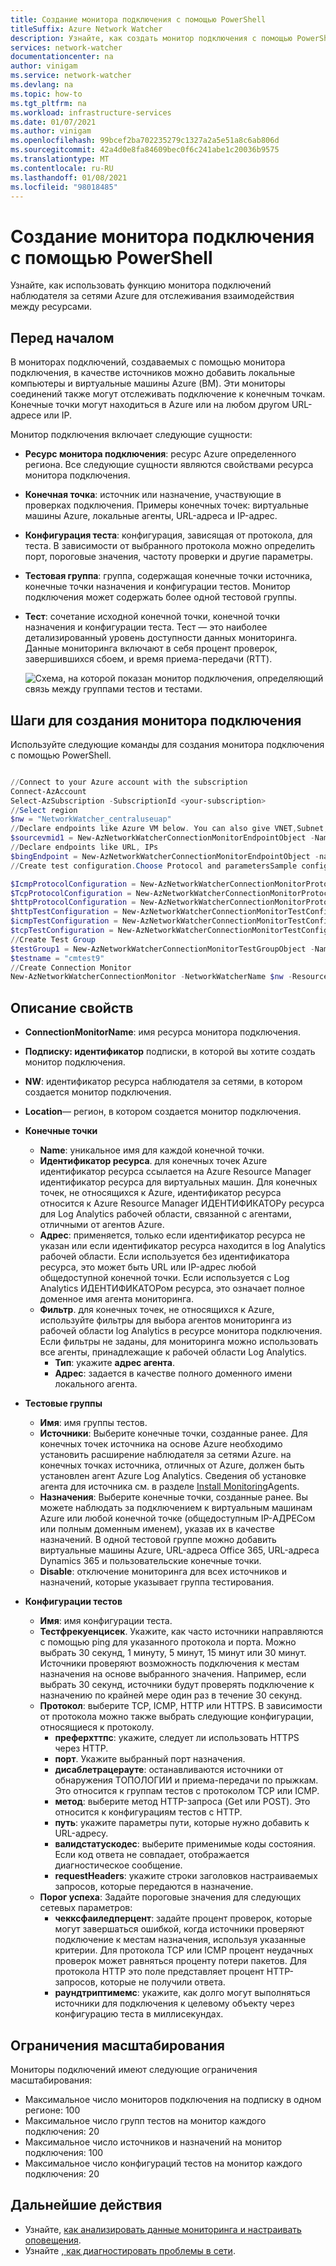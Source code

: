 ```yaml
---
title: Создание монитора подключения с помощью PowerShell
titleSuffix: Azure Network Watcher
description: Узнайте, как создать монитор подключения с помощью PowerShell.
services: network-watcher
documentationcenter: na
author: vinigam
ms.service: network-watcher
ms.devlang: na
ms.topic: how-to
ms.tgt_pltfrm: na
ms.workload: infrastructure-services
ms.date: 01/07/2021
ms.author: vinigam
ms.openlocfilehash: 99bcef2ba702235279c1327a2a5e51a8c6ab806d
ms.sourcegitcommit: 42a4d0e8fa84609bec0f6c241abe1c20036b9575
ms.translationtype: MT
ms.contentlocale: ru-RU
ms.lasthandoff: 01/08/2021
ms.locfileid: "98018485"
---
```

# <a name="create-a-connection-monitor-by-using-powershell"></a>Создание монитора подключения с помощью PowerShell

Узнайте, как использовать функцию монитора подключений наблюдателя за сетями Azure для отслеживания взаимодействия между ресурсами.


## <a name="before-you-begin"></a>Перед началом

В мониторах подключений, создаваемых с помощью монитора подключения, в качестве источников можно добавить локальные компьютеры и виртуальные машины Azure (ВМ). Эти мониторы соединений также могут отслеживать подключение к конечным точкам. Конечные точки могут находиться в Azure или на любом другом URL-адресе или IP.

Монитор подключения включает следующие сущности:

* **Ресурс монитора подключения**: ресурс Azure определенного региона. Все следующие сущности являются свойствами ресурса монитора подключения.
* **Конечная точка**: источник или назначение, участвующие в проверках подключения. Примеры конечных точек: виртуальные машины Azure, локальные агенты, URL-адреса и IP-адрес.
* **Конфигурация теста**: конфигурация, зависящая от протокола, для теста. В зависимости от выбранного протокола можно определить порт, пороговые значения, частоту проверки и другие параметры.
* **Тестовая группа**: группа, содержащая конечные точки источника, конечные точки назначения и конфигурации тестов. Монитор подключения может содержать более одной тестовой группы.
* **Тест**: сочетание исходной конечной точки, конечной точки назначения и конфигурации теста. Тест — это наиболее детализированный уровень доступности данных мониторинга. Данные мониторинга включают в себя процент проверок, завершившихся сбоем, и время приема-передачи (RTT).

    ![Схема, на которой показан монитор подключения, определяющий связь между группами тестов и тестами.](./media/connection-monitor-2-preview/cm-tg-2.png)

## <a name="steps-to-create-a-connection-monitor"></a>Шаги для создания монитора подключения

Используйте следующие команды для создания монитора подключения с помощью PowerShell.

```powershell

//Connect to your Azure account with the subscription
Connect-AzAccount
Select-AzSubscription -SubscriptionId <your-subscription>
//Select region
$nw = "NetworkWatcher_centraluseuap"
//Declare endpoints like Azure VM below. You can also give VNET,Subnet,Log Analytics workspace
$sourcevmid1 = New-AzNetworkWatcherConnectionMonitorEndpointObject -Name MyAzureVm -ResourceID /subscriptions/<your-subscription>/resourceGroups/<your resourceGroup>/providers/Microsoft.Compute/virtualMachines/<vm-name>
//Declare endpoints like URL, IPs
$bingEndpoint = New-AzNetworkWatcherConnectionMonitorEndpointObject -name Bing -Address www.bing.com # Destination URL
//Create test configuration.Choose Protocol and parametersSample configs below.

$IcmpProtocolConfiguration = New-AzNetworkWatcherConnectionMonitorProtocolConfigurationObject -IcmpProtocol
$TcpProtocolConfiguration = New-AzNetworkWatcherConnectionMonitorProtocolConfigurationObject -TcpProtocol -Port 80
$httpProtocolConfiguration = New-AzNetworkWatcherConnectionMonitorProtocolConfigurationObject -HttpProtocol -Port 443 -Method GET -RequestHeader @{Allow = "GET"} -ValidStatusCodeRange 2xx, 300-308 -PreferHTTPS
$httpTestConfiguration = New-AzNetworkWatcherConnectionMonitorTestConfigurationObject -Name http-tc -TestFrequencySec 60 -ProtocolConfiguration $httpProtocolConfiguration -SuccessThresholdChecksFailedPercent 20 -SuccessThresholdRoundTripTimeMs 30
$icmpTestConfiguration = New-AzNetworkWatcherConnectionMonitorTestConfigurationObject -Name icmp-tc -TestFrequencySec 30 -ProtocolConfiguration $icmpProtocolConfiguration -SuccessThresholdChecksFailedPercent 5 -SuccessThresholdRoundTripTimeMs 500
$tcpTestConfiguration = New-AzNetworkWatcherConnectionMonitorTestConfigurationObject -Name tcp-tc -TestFrequencySec 60 -ProtocolConfiguration $TcpProtocolConfiguration -SuccessThresholdChecksFailedPercent 20 -SuccessThresholdRoundTripTimeMs 30
//Create Test Group
$testGroup1 = New-AzNetworkWatcherConnectionMonitorTestGroupObject -Name testGroup1 -TestConfiguration $httpTestConfiguration, $tcpTestConfiguration, $icmpTestConfiguration -Source $sourcevmid1 -Destination $bingEndpoint,
$testname = "cmtest9"
//Create Connection Monitor
New-AzNetworkWatcherConnectionMonitor -NetworkWatcherName $nw -ResourceGroupName NetworkWatcherRG -Name $testname -TestGroup $testGroup1

```

## <a name="description-of-properties"></a>Описание свойств

* **ConnectionMonitorName**: имя ресурса монитора подключения.

* **Подписку: идентификатор** подписки, в которой вы хотите создать монитор подключения.

* **NW**: идентификатор ресурса наблюдателя за сетями, в котором создается монитор подключения.

* **Location**— регион, в котором создается монитор подключения.

* **Конечные точки**
    * **Name**: уникальное имя для каждой конечной точки.
    * **Идентификатор ресурса**. для конечных точек Azure идентификатор ресурса ссылается на Azure Resource Manager идентификатор ресурса для виртуальных машин. Для конечных точек, не относящихся к Azure, идентификатор ресурса относится к Azure Resource Manager ИДЕНТИФИКАТОРу ресурса для Log Analytics рабочей области, связанной с агентами, отличными от агентов Azure.
    * **Адрес**: применяется, только если идентификатор ресурса не указан или если идентификатор ресурса находится в log Analytics рабочей области. Если используется без идентификатора ресурса, это может быть URL или IP-адрес любой общедоступной конечной точки. Если используется с Log Analytics ИДЕНТИФИКАТОРом ресурса, это означает полное доменное имя агента мониторинга.
    * **Фильтр**. для конечных точек, не относящихся к Azure, используйте фильтры для выбора агентов мониторинга из рабочей области log Analytics в ресурсе монитора подключения. Если фильтры не заданы, для мониторинга можно использовать все агенты, принадлежащие к рабочей области Log Analytics.
        * **Тип**: укажите **адрес агента**.
        * **Адрес**: задается в качестве полного доменного имени локального агента.

* **Тестовые группы**
    * **Имя**: имя группы тестов.
    * **Источники**: Выберите конечные точки, созданные ранее. Для конечных точек источника на основе Azure необходимо установить расширение наблюдателя за сетями Azure. на конечных точках источника, отличных от Azure, должен быть установлен агент Azure Log Analytics. Сведения об установке агента для источника см. в разделе [Install Monitoring](./connection-monitor-overview.md#install-monitoring-agents)Agents.
    * **Назначения**: Выберите конечные точки, созданные ранее. Вы можете наблюдать за подключением к виртуальным машинам Azure или любой конечной точке (общедоступным IP-АДРЕСом или полным доменным именем), указав их в качестве назначений. В одной тестовой группе можно добавить виртуальные машины Azure, URL-адреса Office 365, URL-адреса Dynamics 365 и пользовательские конечные точки.
    * **Disable**: отключение мониторинга для всех источников и назначений, которые указывает группа тестирования.

* **Конфигурации тестов**
    * **Имя**: имя конфигурации теста.
    * **Тестфрекуенцисек**. Укажите, как часто источники направляются с помощью ping для указанного протокола и порта. Можно выбрать 30 секунд, 1 минуту, 5 минут, 15 минут или 30 минут. Источники проверяют возможность подключения к местам назначения на основе выбранного значения. Например, если выбрать 30 секунд, источники будут проверять подключение к назначению по крайней мере один раз в течение 30 секунд.
    * **Протокол**: выберите TCP, ICMP, HTTP или HTTPS. В зависимости от протокола можно также выбрать следующие конфигурации, относящиеся к протоколу.
        * **преферхттпс**: укажите, следует ли использовать HTTPS через HTTP.
        * **порт**. Укажите выбранный порт назначения.
        * **дисаблетрацерауте**: останавливаются источники от обнаружения ТОПОЛОГИИ и приема-передачи по прыжкам. Это относится к группам тестов с протоколом TCP или ICMP.
        * **метод**: выберите метод HTTP-запроса (Get или POST). Это относится к конфигурациям тестов с HTTP.
        * **путь**: укажите параметры пути, которые нужно добавить к URL-адресу.
        * **валидстатускодес**: выберите применимые коды состояния. Если код ответа не совпадает, отображается диагностическое сообщение.
        * **requestHeaders**: укажите строки заголовков настраиваемых запросов, которые передаются в назначение.
    * **Порог успеха**: Задайте пороговые значения для следующих сетевых параметров:
        * **чекксфаиледперцент**: задайте процент проверок, которые могут завершаться ошибкой, когда источники проверяют подключение к местам назначения, используя указанные критерии. Для протокола TCP или ICMP процент неудачных проверок может равняться проценту потери пакетов. Для протокола HTTP это поле представляет процент HTTP-запросов, которые не получили ответа.
        * **раундтриптимемс**: укажите, как долго могут выполняться источники для подключения к целевому объекту через конфигурацию теста в миллисекундах.

## <a name="scale-limits"></a> Ограничения масштабирования

Мониторы подключений имеют следующие ограничения масштабирования:

* Максимальное число мониторов подключения на подписку в одном регионе: 100
* Максимальное число групп тестов на монитор каждого подключения: 20
* Максимальное число источников и назначений на монитор подключения: 100
* Максимальное число конфигураций тестов на монитор каждого подключения: 20

## <a name="next-steps"></a>Дальнейшие действия

* Узнайте, [как анализировать данные мониторинга и настраивать оповещения](./connection-monitor-overview.md#analyze-monitoring-data-and-set-alerts).
* Узнайте [, как диагностировать проблемы в сети](./connection-monitor-overview.md#diagnose-issues-in-your-network).